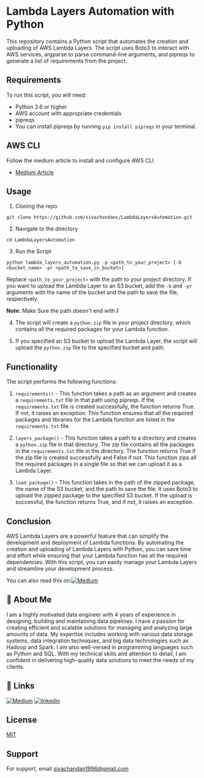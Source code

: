 
# Lambda Layers Automation with Python

This repository contains a Python script that automates the creation and uploading of AWS Lambda Layers. The script uses Boto3 to interact with AWS services, argparse to parse command-line arguments, and pipreqs to generate a list of requirements from the project.

## Requirements
To run this script, you will need:

* Python 3.6 or higher
* AWS account with appropriate credentials
* pipreqs
* You can install pipreqs by running `pip install pipreqs` in your terminal.
## AWS CLI
Follow the medium article to install and configure AWS CLI
* [Medium Article](https://medium.com/@greg.farrow1/quick-start-guide-aws-cli-53254f84130)
## Usage

1. Cloning the repo

```
git clone https://github.com/sivachandanc/LambdaLayersAutomation.git

```
2. Navigate to the directory
```
cd LambdaLayersAutomation

```
3. Run the Script

```
python lambda_layers_automation.py -p <path_to_your_project> [-b <bucket_name> -pr <path_to_save_in_bucket>]

```
Replace `<path_to_your_project>` with the path to your project directory. If you want to upload the Lambda Layer to an S3 bucket, add the `-b` and `-pr` arguments with the name of the bucket and the path to save the file, respectively.

**Note:**
Make Sure the path doesn't end with **/**

4. The script will create a `python.zip` file in your project directory, which contains all the required packages for your Lambda function.

5. If you specified an S3 bucket to upload the Lambda Layer, the script will upload the `python.zip` file to the specified bucket and path.








## Functionality

The script performs the following functions:

1. `requirements()` - This function takes a path as an argument and creates a `requirements.txt` file in that path using pipreqs. If the `requirements.txt` file is created successfully, the function returns True. If not, it raises an exception. This function ensures that all the required packages and libraries for the Lambda function are listed in the `requirements.txt` file.

2. `layers_package()` - This function takes a path to a directory and creates a `python.zip` file in that directory. The zip file contains all the packages in the `requirements.txt` file in the directory. The function returns True if the zip file is created successfully and False if not. This function zips all the required packages in a single file so that we can upload it as a Lambda Layer.

3. `load_package()` - This function takes in the path of the zipped package, the name of the S3 bucket, and the path to save the file. It uses Boto3 to upload the zipped package to the specified S3 bucket. If the upload is successful, the function returns True, and if not, it raises an exception.
## Conclusion

AWS Lambda Layers are a powerful feature that can simplify the development and deployment of Lambda functions. By automating the creation and uploading of Lambda Layers with Python, you can save time and effort while ensuring that your Lambda function has all the required dependencies. With this script, you can easily manage your Lambda Layers and streamline your development process.

You can also read this on:[![Medium](https://img.shields.io/badge/medium-medium-black)](https://sivachandanc.medium.com/automating-the-creation-and-uploading-of-lambda-layers-in-aws-with-python-2bd70e0a03ba)
## 🚀 About Me

I am a highly motivated data engineer with 4 years of experience in designing, building and maintaining data pipelines. I have a passion for creating efficient and scalable solutions for managing and analyzing large amounts of data. My expertise includes working with various data storage systems, data integration techniques, and big data technologies such as Hadoop and Spark. I am also well-versed in programming languages such as Python and SQL. With my technical skills and attention to detail, I am confident in delivering high-quality data solutions to meet the needs of my clients.



## 🔗 Links
[![Medium](https://img.shields.io/badge/medium-medium-black)](https://sivachandanc.medium.com)
[![linkedin](https://img.shields.io/badge/linkedin-0A66C2?style=for-the-badge&logo=linkedin&logoColor=white)](https://www.linkedin.com/in/siva-chandan-chakka/)

## License

[MIT](https://choosealicense.com/licenses/mit/)


## Support

For support, email sivachandan1996@gmail.com
